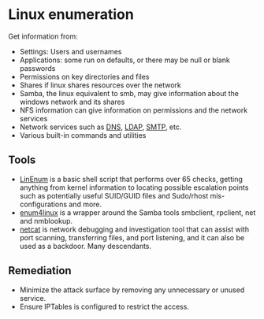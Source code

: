 # Linux enumeration

Get information from:

* Settings: Users and usernames
* Applications: some run on defaults, or there may be null or blank passwords
* Permissions on key directories and files
* Shares if linux shares resources over the network
* Samba, the linux equivalent to smb, may give information about the windows network and its shares
* NFS information can give information on permissions and the network services
* Network services such as [DNS](dns.md), [LDAP](ldap.md), [SMTP](smtp.md), etc.
* Various built-in commands and utilities

## Tools

* [LinEnum](https://github.com/rebootuser/LinEnum) is a basic shell script that performs over 65 checks, getting anything from kernel information to locating possible escalation points such as potentially useful SUID/GUID files and Sudo/rhost mis-configurations and more.
* [enum4linux](https://labs.portcullis.co.uk/tools/enum4linux/) is a wrapper around the Samba tools smbclient, rpclient, net and nmblookup.
* [netcat](../network/netcat.md) is network debugging and investigation tool that can assist with port scanning, transferring files, and port listening, and it can also be used as a backdoor. Many descendants.

## Remediation

* Minimize the attack surface by removing any unnecessary or unused service.
* Ensure IPTables is configured to restrict the access.

